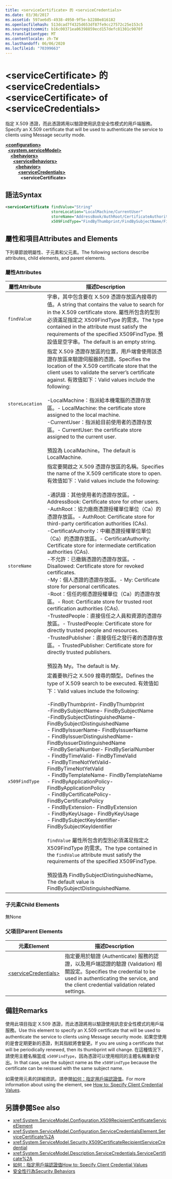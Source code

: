 ```yaml
---
title: <serviceCertificate> 的 <serviceCredentials>
ms.date: 03/30/2017
ms.assetid: 597ae6d5-4938-4950-9f5e-b2280e816182
ms.openlocfilehash: 513dcad7f4325d653df87fe9cc27572c25e153c5
ms.sourcegitcommit: b16c00371ea06398859ecd157defc81301c9070f
ms.translationtype: MT
ms.contentlocale: zh-TW
ms.lasthandoff: 06/06/2020
ms.locfileid: "70399663"
---
```

# <a name="servicecertificate-of-servicecredentials"></a><span data-ttu-id="f38c2-102">\<serviceCertificate> 的 \<serviceCredentials></span><span class="sxs-lookup"><span data-stu-id="f38c2-102">\<serviceCertificate> of \<serviceCredentials></span></span>
<span data-ttu-id="f38c2-103">指定 X.509 憑證，而此憑證將用以驗證使用訊息安全性模式的用戶端服務。</span><span class="sxs-lookup"><span data-stu-id="f38c2-103">Specify an X.509 certificate that will be used to authenticate the service to clients using Message security mode.</span></span>  
  
[**\<configuration>**](../configuration-element.md)\
&nbsp;&nbsp;[**\<system.serviceModel>**](system-servicemodel.md)\
&nbsp;&nbsp;&nbsp;&nbsp;[**\<behaviors>**](behaviors.md)\
&nbsp;&nbsp;&nbsp;&nbsp;&nbsp;&nbsp;[**\<serviceBehaviors>**](servicebehaviors.md)\
&nbsp;&nbsp;&nbsp;&nbsp;&nbsp;&nbsp;&nbsp;&nbsp;[**\<behavior>**](behavior-of-servicebehaviors.md)\
&nbsp;&nbsp;&nbsp;&nbsp;&nbsp;&nbsp;&nbsp;&nbsp;&nbsp;&nbsp;[**\<serviceCredentials>**](servicecredentials.md)\
&nbsp;&nbsp;&nbsp;&nbsp;&nbsp;&nbsp;&nbsp;&nbsp;&nbsp;&nbsp;&nbsp;&nbsp;**\<serviceCertificate>**  
  
## <a name="syntax"></a><span data-ttu-id="f38c2-104">語法</span><span class="sxs-lookup"><span data-stu-id="f38c2-104">Syntax</span></span>  
  
```xml  
<serviceCertificate findValue="String"
                    storeLocation="LocalMachine/CurrentUser"
                    storeName="AddressBook/AuthRoot/CertificateAuthority/Disallowed/My/Root/TrustedPeople/TrustedPublisher"
                    x509FindType="FindByThumbprint/FindBySubjectName/FindBySubjectDistinguishedName/FindByIssuerName/FindByIssuerDistinguishedName/FindBySerialNumber/FindByTimeValid/FindByTimeNotYetValid/FindByTemplateName/FindByApplicationPolicy/FindByCertificatePolicy/FindByExtension/FindByKeyUsage/FindBySubjectKeyIdentifier" />
```  
  
## <a name="attributes-and-elements"></a><span data-ttu-id="f38c2-105">屬性和項目</span><span class="sxs-lookup"><span data-stu-id="f38c2-105">Attributes and Elements</span></span>  
 <span data-ttu-id="f38c2-106">下列章節說明屬性、子元素和父元素。</span><span class="sxs-lookup"><span data-stu-id="f38c2-106">The following sections describe attributes, child elements, and parent elements.</span></span>  
  
### <a name="attributes"></a><span data-ttu-id="f38c2-107">屬性</span><span class="sxs-lookup"><span data-stu-id="f38c2-107">Attributes</span></span>  
  
|<span data-ttu-id="f38c2-108">屬性</span><span class="sxs-lookup"><span data-stu-id="f38c2-108">Attribute</span></span>|<span data-ttu-id="f38c2-109">描述</span><span class="sxs-lookup"><span data-stu-id="f38c2-109">Description</span></span>|  
|---------------|-----------------|  
|`findValue`|<span data-ttu-id="f38c2-110">字串，其中包含要在 X.509 憑證存放區內搜尋的值。</span><span class="sxs-lookup"><span data-stu-id="f38c2-110">A string that contains the value to search for in the X.509 certificate store.</span></span> <span data-ttu-id="f38c2-111">屬性所包含的型別必須滿足指定之 X509FindType 的需求。</span><span class="sxs-lookup"><span data-stu-id="f38c2-111">The type contained in the attribute must satisfy the requirements of the specified X509FindType.</span></span> <span data-ttu-id="f38c2-112">預設值是空字串。</span><span class="sxs-lookup"><span data-stu-id="f38c2-112">The default is an empty string.</span></span>|  
|`storeLocation`|<span data-ttu-id="f38c2-113">指定 X.509 憑證存放區的位置，用戶端會使用該憑證存放區來驗證伺服器的憑證。</span><span class="sxs-lookup"><span data-stu-id="f38c2-113">Specifies the location of the X.509 certificate store that the client uses to validate the server’s certificate against.</span></span> <span data-ttu-id="f38c2-114">有效值如下：</span><span class="sxs-lookup"><span data-stu-id="f38c2-114">Valid values include the following:</span></span><br /><br /> <span data-ttu-id="f38c2-115">-LocalMachine：指派給本機電腦的憑證存放區。</span><span class="sxs-lookup"><span data-stu-id="f38c2-115">-   LocalMachine: the certificate store assigned to the local machine.</span></span><br /><span data-ttu-id="f38c2-116">-CurrentUser：指派給目前使用者的憑證存放區。</span><span class="sxs-lookup"><span data-stu-id="f38c2-116">-   CurrentUser: the certificate store assigned to the current user.</span></span><br /><br /> <span data-ttu-id="f38c2-117">預設為 LocalMachine。</span><span class="sxs-lookup"><span data-stu-id="f38c2-117">The default is LocalMachine.</span></span>|  
|`storeName`|<span data-ttu-id="f38c2-118">指定要開啟之 X.509 憑證存放區的名稱。</span><span class="sxs-lookup"><span data-stu-id="f38c2-118">Specifies the name of the X.509 certificate store to open.</span></span> <span data-ttu-id="f38c2-119">有效值如下：</span><span class="sxs-lookup"><span data-stu-id="f38c2-119">Valid values include the following:</span></span><br /><br /> <span data-ttu-id="f38c2-120">-通訊錄：其他使用者的憑證存放區。</span><span class="sxs-lookup"><span data-stu-id="f38c2-120">-   AddressBook: Certificate store for other users.</span></span><br /><span data-ttu-id="f38c2-121">-AuthRoot：協力廠商憑證授權單位單位（Ca）的憑證存放區。</span><span class="sxs-lookup"><span data-stu-id="f38c2-121">-   AuthRoot: Certificate store for third-party certification authorities (CAs).</span></span><br /><span data-ttu-id="f38c2-122">-CertificatAuthority：中繼憑證授權單位單位（Ca）的憑證存放區。</span><span class="sxs-lookup"><span data-stu-id="f38c2-122">-   CertificatAuthority: Certificate store for intermediate certification authorities (CAs).</span></span><br /><span data-ttu-id="f38c2-123">-不允許：已撤銷憑證的憑證存放區。</span><span class="sxs-lookup"><span data-stu-id="f38c2-123">-   Disallowed: Certificate store for revoked certificates.</span></span><br /><span data-ttu-id="f38c2-124">-My：個人憑證的憑證存放區。</span><span class="sxs-lookup"><span data-stu-id="f38c2-124">-   My: Certificate store for personal certificates.</span></span><br /><span data-ttu-id="f38c2-125">-Root：信任的根憑證授權單位（Ca）的憑證存放區。</span><span class="sxs-lookup"><span data-stu-id="f38c2-125">-   Root: Certificate store for trusted root certification authorities (CAs).</span></span><br /><span data-ttu-id="f38c2-126">-TrustedPeople：直接信任之人員和資源的憑證存放區。</span><span class="sxs-lookup"><span data-stu-id="f38c2-126">-   TrustedPeople: Certificate store for directly trusted people and resources.</span></span><br /><span data-ttu-id="f38c2-127">-TrustedPublisher：直接信任之發行者的憑證存放區。</span><span class="sxs-lookup"><span data-stu-id="f38c2-127">-   TrustedPublisher: Certificate store for directly trusted publishers.</span></span><br /><br /> <span data-ttu-id="f38c2-128">預設為 My。</span><span class="sxs-lookup"><span data-stu-id="f38c2-128">The default is My.</span></span>|  
|`x509FindType`|<span data-ttu-id="f38c2-129">定義要執行之 X.509 搜尋的類型。</span><span class="sxs-lookup"><span data-stu-id="f38c2-129">Defines the type of X.509 search to be executed.</span></span> <span data-ttu-id="f38c2-130">有效值如下：</span><span class="sxs-lookup"><span data-stu-id="f38c2-130">Valid values include the following:</span></span><br /><br /> <span data-ttu-id="f38c2-131">-FindByThumbprint</span><span class="sxs-lookup"><span data-stu-id="f38c2-131">-   FindByThumbprint</span></span><br /><span data-ttu-id="f38c2-132">-FindBySubjectName</span><span class="sxs-lookup"><span data-stu-id="f38c2-132">-   FindBySubjectName</span></span><br /><span data-ttu-id="f38c2-133">-FindBySubjectDistinguishedName</span><span class="sxs-lookup"><span data-stu-id="f38c2-133">-   FindBySubjectDistinguishedName</span></span><br /><span data-ttu-id="f38c2-134">- FindByIssuerName</span><span class="sxs-lookup"><span data-stu-id="f38c2-134">-   FindByIssuerName</span></span><br /><span data-ttu-id="f38c2-135">- FindByIssuerDistinguishedName</span><span class="sxs-lookup"><span data-stu-id="f38c2-135">-   FindByIssuerDistinguishedName</span></span><br /><span data-ttu-id="f38c2-136">-FindBySerialNumber</span><span class="sxs-lookup"><span data-stu-id="f38c2-136">-   FindBySerialNumber</span></span><br /><span data-ttu-id="f38c2-137">- FindByTimeValid</span><span class="sxs-lookup"><span data-stu-id="f38c2-137">-   FindByTimeValid</span></span><br /><span data-ttu-id="f38c2-138">- FindByTimeNotYetValid</span><span class="sxs-lookup"><span data-stu-id="f38c2-138">-   FindByTimeNotYetValid</span></span><br /><span data-ttu-id="f38c2-139">- FindByTemplateName</span><span class="sxs-lookup"><span data-stu-id="f38c2-139">-   FindByTemplateName</span></span><br /><span data-ttu-id="f38c2-140">- FindByApplicationPolicy</span><span class="sxs-lookup"><span data-stu-id="f38c2-140">-   FindByApplicationPolicy</span></span><br /><span data-ttu-id="f38c2-141">- FindByCertificatePolicy</span><span class="sxs-lookup"><span data-stu-id="f38c2-141">-   FindByCertificatePolicy</span></span><br /><span data-ttu-id="f38c2-142">- FindByExtension</span><span class="sxs-lookup"><span data-stu-id="f38c2-142">-   FindByExtension</span></span><br /><span data-ttu-id="f38c2-143">- FindByKeyUsage</span><span class="sxs-lookup"><span data-stu-id="f38c2-143">-   FindByKeyUsage</span></span><br /><span data-ttu-id="f38c2-144">- FindBySubjectKeyIdentifier</span><span class="sxs-lookup"><span data-stu-id="f38c2-144">-   FindBySubjectKeyIdentifier</span></span><br /><br /> <span data-ttu-id="f38c2-145">`findValue` 屬性所包含的型別必須滿足指定之 X509FindType 的需求。</span><span class="sxs-lookup"><span data-stu-id="f38c2-145">The type contained in the `findValue` attribute must satisfy the requirements of the specified X509FindType.</span></span><br /><br /> <span data-ttu-id="f38c2-146">預設值為 FindBySubjectDistinguishedName。</span><span class="sxs-lookup"><span data-stu-id="f38c2-146">The default value is FindBySubjectDistinguishedName.</span></span>|  
  
### <a name="child-elements"></a><span data-ttu-id="f38c2-147">子元素</span><span class="sxs-lookup"><span data-stu-id="f38c2-147">Child Elements</span></span>  
 <span data-ttu-id="f38c2-148">無</span><span class="sxs-lookup"><span data-stu-id="f38c2-148">None</span></span>  
  
### <a name="parent-elements"></a><span data-ttu-id="f38c2-149">父項目</span><span class="sxs-lookup"><span data-stu-id="f38c2-149">Parent Elements</span></span>  
  
|<span data-ttu-id="f38c2-150">元素</span><span class="sxs-lookup"><span data-stu-id="f38c2-150">Element</span></span>|<span data-ttu-id="f38c2-151">描述</span><span class="sxs-lookup"><span data-stu-id="f38c2-151">Description</span></span>|  
|-------------|-----------------|  
|[\<serviceCredentials>](servicecredentials.md)|<span data-ttu-id="f38c2-152">指定要用於驗證 (Authenticate) 服務的認證，以及用戶端認證的驗證 (Validation) 相關設定。</span><span class="sxs-lookup"><span data-stu-id="f38c2-152">Specifies the credential to be used in authenticating the service, and the client credential validation related settings.</span></span>|  
  
## <a name="remarks"></a><span data-ttu-id="f38c2-153">備註</span><span class="sxs-lookup"><span data-stu-id="f38c2-153">Remarks</span></span>  
 <span data-ttu-id="f38c2-154">使用此項目指定 X.509 憑證，而此憑證將用以驗證使用訊息安全性模式的用戶端服務。</span><span class="sxs-lookup"><span data-stu-id="f38c2-154">Use this element to specify an X.509 certificate that will be used to authenticate the service to clients using Message security mode.</span></span> <span data-ttu-id="f38c2-155">如果您使用的是會定期更新的憑證，則其指紋將會變更。</span><span class="sxs-lookup"><span data-stu-id="f38c2-155">If you are using a certificate that will be periodically renewed, then its thumbprint will change.</span></span> <span data-ttu-id="f38c2-156">在這種情況下，請使用主體名稱當成 `x509FindType`，因為憑證可以使用相同的主體名稱重新發出。</span><span class="sxs-lookup"><span data-stu-id="f38c2-156">In that case, use the subject name as the `x509FindType` because the certificate can be reissued with the same subject name.</span></span>  
  
 <span data-ttu-id="f38c2-157">如需使用元素的詳細資訊，請參閱[如何：指定用戶端認證值](../../../wcf/how-to-specify-client-credential-values.md)。</span><span class="sxs-lookup"><span data-stu-id="f38c2-157">For more information about using the element, see [How to: Specify Client Credential Values](../../../wcf/how-to-specify-client-credential-values.md).</span></span>  
  
## <a name="see-also"></a><span data-ttu-id="f38c2-158">另請參閱</span><span class="sxs-lookup"><span data-stu-id="f38c2-158">See also</span></span>

- <xref:System.ServiceModel.Configuration.X509RecipientCertificateServiceElement>
- <xref:System.ServiceModel.Configuration.ServiceCredentialsElement.ServiceCertificate%2A>
- <xref:System.ServiceModel.Security.X509CertificateRecipientServiceCredential>
- <xref:System.ServiceModel.Description.ServiceCredentials.ServiceCertificate%2A>
- [<span data-ttu-id="f38c2-159">如何：指定用戶端認證值</span><span class="sxs-lookup"><span data-stu-id="f38c2-159">How to: Specify Client Credential Values</span></span>](../../../wcf/how-to-specify-client-credential-values.md)
- [<span data-ttu-id="f38c2-160">安全性行為</span><span class="sxs-lookup"><span data-stu-id="f38c2-160">Security Behaviors</span></span>](../../../wcf/feature-details/security-behaviors-in-wcf.md)
